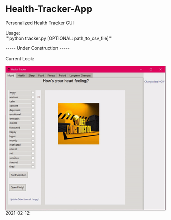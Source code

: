 # Health-Tracker-App
Personalized Health Tracker GUI

Usage:<br>
'''python tracker.py [OPTIONAL: path_to_csv_file]'''

----- Under Construction -----<br><br>
Current Look:<br>
<!---![Screenshot](media/images/readme.png)--->
<img align="right" alt="GUI Screenshot" title="Screenshot Feb 12th 2021" src="media/images/README.gif">
<br>
<br>
<br>
2021-02-12
